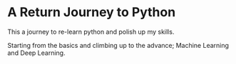 # A Return Journey to Python

This a journey to re-learn python and polish up my skills. 

Starting from the basics and climbing up to the advance; Machine Learning and Deep Learning. 

